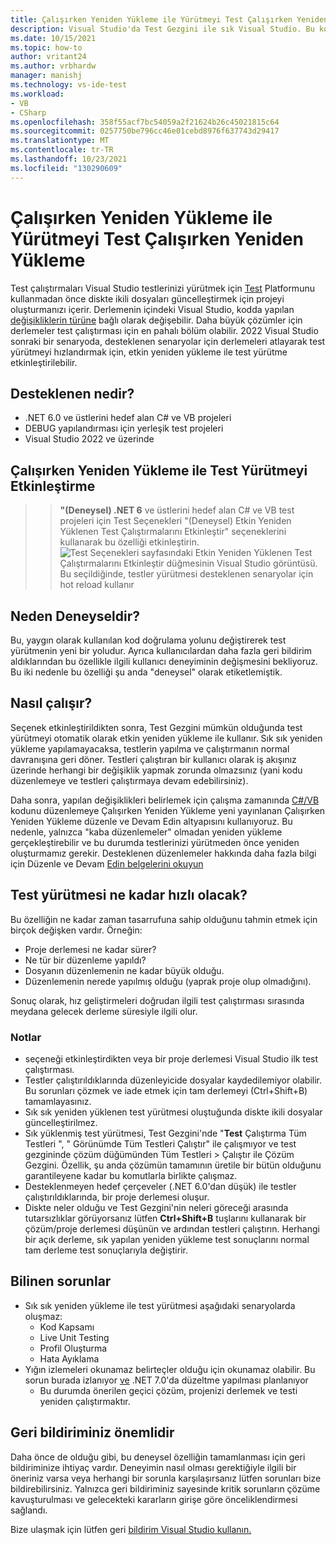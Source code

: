```yaml
---
title: Çalışırken Yeniden Yükleme ile Yürütmeyi Test Çalışırken Yeniden Yükleme
description: Visual Studio'da Test Gezgini ile sık Visual Studio. Bu konu, etkin yeniden yüklenen test yürütmeyi etkinleştirmeyi, nerede destekleniyorsa ve kullanırken neler beklemeniz gerekir? konusunu kapsar.
ms.date: 10/15/2021
ms.topic: how-to
author: vritant24
ms.author: vrbhardw
manager: manishj
ms.technology: vs-ide-test
ms.workload:
- VB
- CSharp
ms.openlocfilehash: 358f55acf7bc54059a2f21624b26c45021815c64
ms.sourcegitcommit: 0257750be796cc46e01cebd8976f637743d29417
ms.translationtype: MT
ms.contentlocale: tr-TR
ms.lasthandoff: 10/23/2021
ms.locfileid: "130290609"
---
```

# <a name="test-execution-with-hot-reload"></a>Çalışırken Yeniden Yükleme ile Yürütmeyi Test Çalışırken Yeniden Yükleme

Test çalıştırmaları Visual Studio testlerinizi yürütmek için [Test](https://github.com/microsoft/vstest/) Platformunu kullanmadan önce diskte ikili dosyaları güncelleştirmek için projeyi oluşturmanızı içerir. Derlemenin içindeki Visual Studio, kodda yapılan [değişikliklerin türüne](https://github.com/dotnet/roslyn/blob/296e0fada42f241d338b169c3c6c6189101ef0b7/docs/wiki/EnC-Supported-Edits.md) bağlı olarak değişebilir. Daha büyük çözümler için derlemeler test çalıştırması için en pahalı bölüm olabilir. 2022 Visual Studio sonraki bir senaryoda, desteklenen senaryolar için derlemeleri atlayarak test yürütmeyi hızlandırmak için, etkin yeniden yükleme ile test yürütme etkinleştirilebilir.

## <a name="what-is-supported"></a>Desteklenen nedir?
- .NET 6.0 ve üstlerini hedef alan C# ve VB projeleri
- DEBUG yapılandırması için yerleşik test projeleri
- Visual Studio 2022 ve üzerinde

## <a name="enable-test-execution-with-hot-reload"></a>Çalışırken Yeniden Yükleme ile Test Yürütmeyi Etkinleştirme
  >    >  **"(Deneysel) .NET 6** ve üstlerini hedef alan C# ve VB test projeleri için Test Seçenekleri "(Deneysel) Etkin Yeniden Yüklenen Test Çalıştırmalarını Etkinleştir" seçeneklerini kullanarak bu özelliği etkinleştirin.
![Test Seçenekleri sayfasındaki Etkin Yeniden Yüklenen Test Çalıştırmalarını Etkinleştir düğmesinin Visual Studio görüntüsü. Bu seçildiğinde, testler yürütmesi desteklenen senaryolar için hot reload kullanır](./media/test-execution-hot-reload-option.png)

## <a name="why-is-it-experimental"></a>Neden Deneyseldir?
Bu, yaygın olarak kullanılan kod doğrulama yolunu değiştirerek test yürütmenin yeni bir yoludur. Ayrıca kullanıcılardan daha fazla geri bildirim aldıklarından bu özellikle ilgili kullanıcı deneyiminin değişmesini bekliyoruz. Bu iki nedenle bu özelliği şu anda "deneysel" olarak etiketlemiştik.

## <a name="how-it-works"></a>Nasıl çalışır?
Seçenek etkinleştirildikten sonra, Test Gezgini mümkün olduğunda test yürütmeyi otomatik olarak etkin yeniden yükleme ile kullanır. Sık sık yeniden yükleme yapılamayacaksa, testlerin yapılma ve çalıştırmanın normal davranışına geri döner. Testleri çalıştıran bir kullanıcı olarak iş akışınız üzerinde herhangi bir değişiklik yapmak zorunda olmazsınız (yani kodu düzenlemeye ve testleri çalıştırmaya devam edebilirsiniz).

Daha sonra, yapılan değişiklikleri [](../debugger/edit-and-continue.md) belirlemek için çalışma zamanında [C#/VB](https://devblogs.microsoft.com/dotnet/introducing-net-hot-reload/) kodunu düzenlemeye Çalışırken Yeniden Yükleme yeni yayınlanan Çalışırken Yeniden Yükleme düzenle ve Devam Edin altyapısını kullanıyoruz. Bu nedenle, yalnızca "kaba düzenlemeler" olmadan yeniden yükleme gerçekleştirebilir ve bu durumda testlerinizi yürütmeden önce yeniden oluşturmamız gerekir. Desteklenen düzenlemeler hakkında daha fazla bilgi için Düzenle ve Devam [Edin belgelerini okuyun](https://github.com/dotnet/roslyn/blob/296e0fada42f241d338b169c3c6c6189101ef0b7/docs/wiki/EnC-Supported-Edits.md)

## <a name="how-much-faster-will-the-test-execution-be"></a>Test yürütmesi ne kadar hızlı olacak?
Bu özelliğin ne kadar zaman tasarrufuna sahip olduğunu tahmin etmek için birçok değişken vardır. Örneğin:
- Proje derlemesi ne kadar sürer?
- Ne tür bir düzenleme yapıldı?
- Dosyanın düzenlemenin ne kadar büyük olduğu.
- Düzenlemenin nerede yapılmış olduğu (yaprak proje olup olmadığını).

Sonuç olarak, hız geliştirmeleri doğrudan ilgili test çalıştırması sırasında meydana gelecek derleme süresiyle ilgili olur.

### <a name="notes"></a>Notlar
- seçeneği etkinleştirdikten veya bir proje derlemesi Visual Studio ilk test çalıştırması.
- Testler çalıştırıldıklarında düzenleyicide dosyalar kaydedilemiyor olabilir. Bu sorunları çözmek ve iade etmek için tam derlemeyi (Ctrl+Shift+B) tamamlayasınız.
- Sık sık yeniden yüklenen test yürütmesi oluştuğunda diskte ikili dosyalar güncelleştirilmez.
- Sık yüklenmiş test yürütmesi, Test Gezgini'nde "**Test** Çalıştırma Tüm Testleri ", " Görünümde Tüm Testleri Çalıştır" ile çalışmıyor ve test gezgininde çözüm düğümünden Tüm Testleri  >  Çalıştır ile Çözüm Gezgini.  Özellik, şu anda çözümün tamamının üretile bir bütün olduğunu garantileyene kadar bu komutlarla birlikte çalışmaz.
- Desteklenmeyen hedef çerçeveler (.NET 6.0'dan düşük) ile testler çalıştırıldıklarında, bir proje derlemesi oluşur.
- Diskte neler olduğu ve Test Gezgini'nin neleri göreceği arasında tutarsızlıklar görüyorsanız lütfen **Ctrl+Shift+B** tuşlarını kullanarak bir çözüm/proje derlemesi düşünün ve ardından testleri çalıştırın. Herhangi bir açık derleme, sık yapılan yeniden yükleme test sonuçlarını normal tam derleme test sonuçlarıyla değiştirir.

## <a name="known-issues"></a>Bilinen sorunlar
- Sık sık yeniden yükleme ile test yürütmesi aşağıdaki senaryolarda oluşmaz:
  - Kod Kapsamı
  - Live Unit Testing
  - Profil Oluşturma
  - Hata Ayıklama
- Yığın izlemeleri okunamaz belirteçler olduğu için okunamaz olabilir. Bu sorun burada izlanıyor [ve](https://github.com/dotnet/runtime/issues/56335) .NET 7.0'da düzeltme yapılması planlanıyor
  - Bu durumda önerilen geçici çözüm, projenizi derlemek ve testi yeniden çalıştırmaktır.

## <a name="your-feedback-matters"></a>Geri bildiriminiz önemlidir
Daha önce de olduğu gibi, bu deneysel özelliğin tamamlanması için geri bildiriminize ihtiyaç vardır. Deneyimin nasıl olması gerektiğiyle ilgili bir öneriniz varsa veya herhangi bir sorunla karşılaşırsanız lütfen sorunları bize bildirebilirsiniz. Yalnızca geri bildiriminiz sayesinde kritik sorunların çözüme kavuşturulması ve gelecekteki kararların girişe göre önceliklendirmesi sağlandı.

Bize ulaşmak için lütfen geri [bildirim Visual Studio kullanın.](https://developercommunity.visualstudio.com/home)

